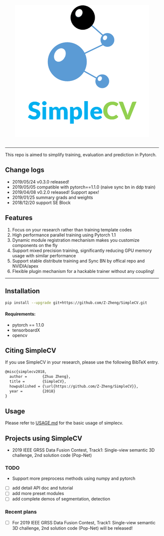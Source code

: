 <div align="center">
  <img src="https://raw.githubusercontent.com/Z-Zheng/images_repo/master/logo.png"><br><br>
</div>

---------------------
This repo is aimed to simplify training, evaluation and prediction in Pytorch.
## Change logs
- 2019/05/24 v0.3.0 released! 
- 2019/05/05 compatible with pytorch==1.1.0 (naive sync bn in ddp train)
- 2019/04/08 v0.2.0 released! Support apex!
- 2019/01/25 summary grads and weights
- 2018/12/20 support SE Block
## Features
1. Focus on your research rather than training template codes
2. High performance parallel training using Pytorch 1.1
3. Dynamic module registration mechanism makes you customize components on the fly
4. Support mixed precision training, significantly reducing GPU memory usage with similar performance
5. Support stable distribute training and Sync BN by offical repo and NVIDIA/apex
6. Flexible plugin mechanism for a hackable trainer without any coupling!
--------------
## Installation

```bash
pip install --upgrade git+https://github.com/Z-Zheng/SimpleCV.git
```

#### Requirements:
- pytorch == 1.1.0
- tensorboardX
- opencv

## Citing SimpleCV
If you use SimpleCV in your research, please use the following BibTeX entry.
```
@misc{simplecv2018,
  author =       {Zhuo Zheng},
  title =        {SimpleCV},
  howpublished = {\url{https://github.com/Z-Zheng/SimpleCV}},
  year =         {2018}
}
```

## Usage
Please refer to [USAGE.md](https://github.com/Z-Zheng/simplecv/USAGE.md) for the basic usage of simplecv.

## Projects using SimpleCV
- 2019 IEEE GRSS Data Fusion Contest, Track1: Single-view semantic 3D challenge, 2nd solution code (Pop-Net)


### TODO
- Support more preprocess methods using numpy and pytorch
- [ ] add detail API doc and tutorial
- [ ] add more preset modules
- [ ] add complete demos of segmentation, detection

### Recent plans
- [ ] For 2019 IEEE GRSS Data Fusion Contest, Track1: Single-view semantic 3D challenge, 2nd solution code (Pop-Net) will be released!